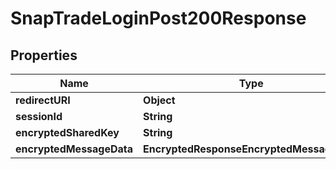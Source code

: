 

# SnapTradeLoginPost200Response


## Properties

| Name | Type | Description | Notes |
|------------ | ------------- | ------------- | -------------|
|**redirectURI** | **Object** |  |  [optional] |
|**sessionId** | **String** |  |  [optional] |
|**encryptedSharedKey** | **String** |  |  [optional] |
|**encryptedMessageData** | **EncryptedResponseEncryptedMessageData** |  |  [optional] |



